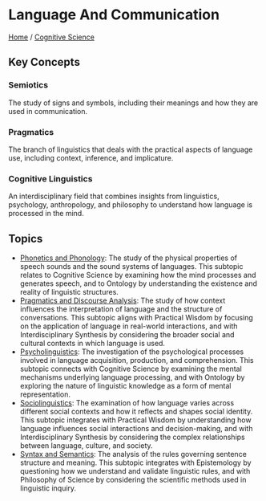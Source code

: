 # Language And Communication

[Home](../../../README.md) / [Cognitive Science](../../../cognitive_science/README.md)

## Key Concepts

### Semiotics

The study of signs and symbols, including their meanings and how they are used in communication.

### Pragmatics

The branch of linguistics that deals with the practical aspects of language use, including context, inference, and implicature.

### Cognitive Linguistics

An interdisciplinary field that combines insights from linguistics, psychology, anthropology, and philosophy to understand how language is processed in the mind.

## Topics

- [Phonetics and Phonology](phonetics_and_phonology/README.md): The study of the physical properties of speech sounds and the sound systems of languages. This subtopic relates to Cognitive Science by examining how the mind processes and generates speech, and to Ontology by understanding the existence and reality of linguistic structures.
- [Pragmatics and Discourse Analysis](pragmatics_and_discourse_analysis/README.md): The study of how context influences the interpretation of language and the structure of conversations. This subtopic aligns with Practical Wisdom by focusing on the application of language in real-world interactions, and with Interdisciplinary Synthesis by considering the broader social and cultural contexts in which language is used.
- [Psycholinguistics](psycholinguistics/README.md): The investigation of the psychological processes involved in language acquisition, production, and comprehension. This subtopic connects with Cognitive Science by examining the mental mechanisms underlying language processing, and with Ontology by exploring the nature of linguistic knowledge as a form of mental representation.
- [Sociolinguistics](sociolinguistics/README.md): The examination of how language varies across different social contexts and how it reflects and shapes social identity. This subtopic integrates with Practical Wisdom by understanding how language influences social interactions and decision-making, and with Interdisciplinary Synthesis by considering the complex relationships between language, culture, and society.
- [Syntax and Semantics](syntax_and_semantics/README.md): The analysis of the rules governing sentence structure and meaning. This subtopic integrates with Epistemology by questioning how we understand and validate linguistic rules, and with Philosophy of Science by considering the scientific methods used in linguistic inquiry.
